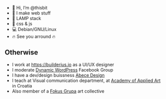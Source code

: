 - 👋 Hi, I’m @thisbit
- :rocket: I make web stuff
- :hammer: LAMP stack
- :art: css & js
- :computer: Debian/GNU/Linux
- :fire: See you arround :fire:

## Otherwise
- I work at https://builderius.io as a UI/UX designer
- I moderate [Dynamic WordPress](https://www.facebook.com/groups/dynamicwordpress) Facebook Group
- I have a dev/design buissness [Abece Design](https://abecede.net)
- I teach at Visual communication department, at [Academy of Applied Art](https://apuri.hr/stranica/4-krstulovic-elvis/) in Croatia
- Also member of a [Fokus Grupa](https://fokusgrupa.net) art collective
